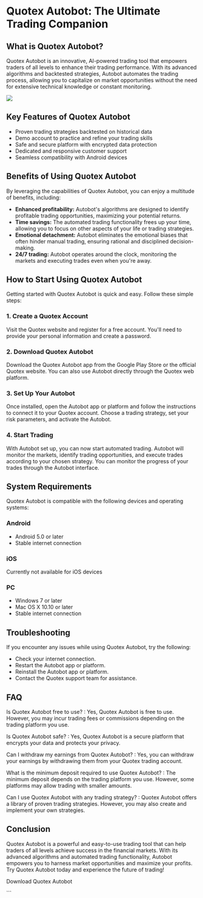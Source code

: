 # Quotex Autobot: The Ultimate Trading Companion

## What is Quotex Autobot?

Quotex Autobot is an innovative, AI-powered trading tool that empowers
traders of all levels to enhance their trading performance. With its
advanced algorithms and backtested strategies, Autobot automates the
trading process, allowing you to capitalize on market opportunities
without the need for extensive technical knowledge or constant
monitoring.

[![](https://static.quotex.io/files/4_en/300_250.jpg)](https://traff.sbs/brokerqxlid)

## Key Features of Quotex Autobot

-   Proven trading strategies backtested on historical data
-   Demo account to practice and refine your trading skills
-   Safe and secure platform with encrypted data protection
-   Dedicated and responsive customer support
-   Seamless compatibility with Android devices

## Benefits of Using Quotex Autobot

By leveraging the capabilities of Quotex Autobot, you can enjoy a
multitude of benefits, including:

-   **Enhanced profitability:** Autobot\'s algorithms are designed to
    identify profitable trading opportunities, maximizing your potential
    returns.
-   **Time savings:** The automated trading functionality frees up your
    time, allowing you to focus on other aspects of your life or trading
    strategies.
-   **Emotional detachment:** Autobot eliminates the emotional biases
    that often hinder manual trading, ensuring rational and disciplined
    decision-making.
-   **24/7 trading:** Autobot operates around the clock, monitoring the
    markets and executing trades even when you\'re away.

## How to Start Using Quotex Autobot

Getting started with Quotex Autobot is quick and easy. Follow these
simple steps:

### 1. Create a Quotex Account

Visit the Quotex website and register for a free account. You\'ll need
to provide your personal information and create a password.

### 2. Download Quotex Autobot

Download the Quotex Autobot app from the Google Play Store or the
official Quotex website. You can also use Autobot directly through the
Quotex web platform.

### 3. Set Up Your Autobot

Once installed, open the Autobot app or platform and follow the
instructions to connect it to your Quotex account. Choose a trading
strategy, set your risk parameters, and activate the Autobot.

### 4. Start Trading

With Autobot set up, you can now start automated trading. Autobot will
monitor the markets, identify trading opportunities, and execute trades
according to your chosen strategy. You can monitor the progress of your
trades through the Autobot interface.

## System Requirements

Quotex Autobot is compatible with the following devices and operating
systems:

### Android

-   Android 5.0 or later
-   Stable internet connection

### iOS

Currently not available for iOS devices

### PC

-   Windows 7 or later
-   Mac OS X 10.10 or later
-   Stable internet connection

## Troubleshooting

If you encounter any issues while using Quotex Autobot, try the
following:

-   Check your internet connection.
-   Restart the Autobot app or platform.
-   Reinstall the Autobot app or platform.
-   Contact the Quotex support team for assistance.

## FAQ

Is Quotex Autobot free to use?
:   Yes, Quotex Autobot is free to use. However, you may incur trading
    fees or commissions depending on the trading platform you use.

Is Quotex Autobot safe?
:   Yes, Quotex Autobot is a secure platform that encrypts your data and
    protects your privacy.

Can I withdraw my earnings from Quotex Autobot?
:   Yes, you can withdraw your earnings by withdrawing them from your
    Quotex trading account.

What is the minimum deposit required to use Quotex Autobot?
:   The minimum deposit depends on the trading platform you use.
    However, some platforms may allow trading with smaller amounts.

Can I use Quotex Autobot with any trading strategy?
:   Quotex Autobot offers a library of proven trading strategies.
    However, you may also create and implement your own strategies.

## Conclusion

Quotex Autobot is a powerful and easy-to-use trading tool that can help
traders of all levels achieve success in the financial markets. With its
advanced algorithms and automated trading functionality, Autobot
empowers you to harness market opportunities and maximize your profits.
Try Quotex Autobot today and experience the future of trading!

Download Quotex Autobot

\`\`\`

